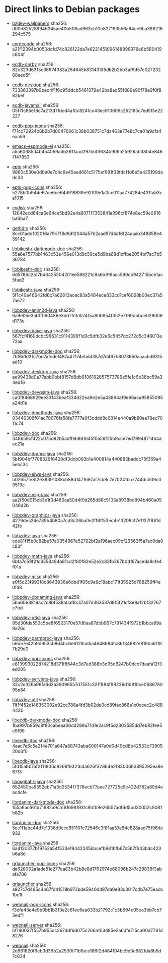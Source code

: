# Direct links to Debian packages
 
  - [bzdev-wallpapers](./archive/pool/contrib/b/bzdev-wallpapers/bzdev-wallpapers_1.0.0_all.deb)
    sha256: d00d825289946345ae40b506ad963cb10b827193556a64ee9ba388216294c575
 
  - [cvrdecode](./archive/pool/contrib/c/cvrdecode/cvrdecode_1.3_all.deb)
    sha256: a21f12394b0050ddfd74c826122da7a6221451096148896976e6b580419c604f
 
  - [ecdb-derby](./archive/pool/contrib/e/ecdb-derby/ecdb-derby_0.1.8_all.deb)
    sha256: 82c323d6315c36674383a264645b831433f5db2b2bb3af6d57e02723268eed5f
 
  - [ecdb-desktop](./archive/pool/contrib/e/ecdb-desktop/ecdb-desktop_0.1.8_all.deb)
    sha256: 733863397b9bec4f1f6c95ddcb5461079e42ba8ad55f889e90f78e9f0f882bef
 
  - [ecdb-javamail](./archive/pool/contrib/e/ecdb-javamail/ecdb-javamail_0.1.7_all.deb)
    sha256: 05f7fc85e18c7a213d7fdcd4af0c8241cc43ec910609c252185c7ed5f5e22227
 
  - [ecdb-pop-icons](./archive/pool/contrib/e/ecdb-pop-icons/ecdb-pop-icons_0.1.8_all.deb)
    sha256: f71cc72924b6b2b7d00476661c38b038751c7da463e77e8c7ca01a9cfa4eaa56
 
  - [emacs-espmode-el](./archive/pool/contrib/e/emacs-espmode-el/emacs-espmode-el_1.1_all.deb)
    sha256: a5a60685d4b454069adb3611aad297bb0f634b909a25926ab3804e8467f47853
 
  - [epts](./archive/pool/contrib/e/epts/epts_1.1.33_all.deb)
    sha256: 9860c530e0d0e0e7c4c6e45eed661c5175ef681f38fdcf1d6e5e425199dadc33
 
  - [epts-pop-icons](./archive/pool/contrib/e/epts-pop-icons/epts-pop-icons_1.1.33_all.deb)
    sha256: 5278b0b944e67de6ce64d918839e92f09e1a0cc011aa774284e431fab3ca1015
 
  - [evdisk](./archive/pool/contrib/e/evdisk/evdisk_1.13.1_all.deb)
    sha256: 12042ecd84ca6e64ce5bd92e4a607117353841a996cf874e8ec59e0616ba6ba7
 
  - [gethdrs](./archive/pool/contrib/g/gethdrs/gethdrs_1.1.1_all.deb)
    sha256: 8cc01add102016a79c718d6df2044a57b2aad97d4a16f24aaab348858e459142
 
  - [libbikeshr-darkmode-doc](./archive/pool/contrib/libb/libbikeshr-darkmode-doc/libbikeshr-darkmode-doc_1.4.9_all.deb)
    sha256: 55a6e7577bb1463c53e456e013d9c59ce5d9ba68d1cffbe2054bf7ac7b536784
 
  - [libbikeshr-doc](./archive/pool/contrib/libb/libbikeshr-doc/libbikeshr-doc_1.4.9_all.deb)
    sha256: 6d5786c2a17bd6425504201ee598221c9a6b919acc590cb942715bce1ac5fad2
 
  - [libbikeshr-java](./archive/pool/contrib/libb/libbikeshr-java/libbikeshr-java_1.4.9_all.deb)
    sha256: 5f1c40a46642fd6c7a62813acec93a5484ece833cd1cef6068b00ec37a57ae72
 
  - [libbzdev-anim2d-java](./archive/pool/contrib/libb/libbzdev-anim2d-java/libbzdev-anim2d-java_2.1.95_all.deb)
    sha256: 6a9e05e3ab1f060486e3dd7fefd07415a80b954f352e7190dbbde028009d173e
 
  - [libbzdev-base-java](./archive/pool/contrib/libb/libbzdev-base-java/libbzdev-base-java_2.1.95_all.deb)
    sha256: 567fcf4160dcbc96631c9114399f1d3c5dfb32e6c5457dc272d5c346013e72aa
 
  - [libbzdev-darkmode-doc](./archive/pool/contrib/libb/libbzdev-darkmode-doc/libbzdev-darkmode-doc_2.1.95_all.deb)
    sha256: 7bf6e1d31c7bd7afedef487a47174ebdd387d7d467b8073650aaaabd6315ad10
 
  - [libbzdev-desktop-java](./archive/pool/contrib/libb/libbzdev-desktop-java/libbzdev-desktop-java_2.1.95_all.deb)
    sha256: ae99438d0a77abb0bbf8157d8db9106192857573789e5fe1c6b38bc59a34ed16
 
  - [libbzdev-devqsim-java](./archive/pool/contrib/libb/libbzdev-devqsim-java/libbzdev-devqsim-java_2.1.95_all.deb)
    sha256: ca0f8466929ee33143beaf334d22ea9e2e5a43894a19e66aca95855095a24d1e
 
  - [libbzdev-dmethods-java](./archive/pool/contrib/libb/libbzdev-dmethods-java/libbzdev-dmethods-java_2.1.95_all.deb)
    sha256: 03446306f01ac70676fa58fe7777e0f3cddd8c6814e440a9b80ae78ec7011c74
 
  - [libbzdev-doc](./archive/pool/contrib/libb/libbzdev-doc/libbzdev-doc_2.1.95_all.deb)
    sha256: 348659cf422c075d82b5adffeb861645f0a59f25b9cce7ed7994871464aec21a
 
  - [libbzdev-drama-java](./archive/pool/contrib/libb/libbzdev-drama-java/libbzdev-drama-java_2.1.95_all.deb)
    sha256: 5bf904bf7708329f6428df3dcb093b1e400814a440882baddc75f359a45ebc3c
 
  - [libbzdev-ejws-java](./archive/pool/contrib/libb/libbzdev-ejws-java/libbzdev-ejws-java_2.1.95_all.deb)
    sha256: b02657fe8f2e38391088cb88d1471697af7cb8c7e70241bb7744dc509c09519c
 
  - [libbzdev-esp-java](./archive/pool/contrib/libb/libbzdev-esp-java/libbzdev-esp-java_2.1.95_all.deb)
    sha256: aa2f50d015cb3e1f0d480aa50d4f0d265d88c5103a8938bc894b460a05046d2b
 
  - [libbzdev-graphics-java](./archive/pool/contrib/libb/libbzdev-graphics-java/libbzdev-graphics-java_2.1.95_all.deb)
    sha256: 4279dea24e739b4b80a7cd3c26ba0e2ff6ff53ec4e13208cf7e1127f881d42fe
 
  - [libbzdev-java](./archive/pool/contrib/libb/libbzdev-java/libbzdev-java_2.1.95_all.deb)
    sha256: cde81f15b0c82be57a0354967e52702bf2a196aec09bf29563f5a7ac0da0c83f
 
  - [libbzdev-math-java](./archive/pool/contrib/libb/libbzdev-math-java/libbzdev-math-java_2.1.95_all.deb)
    sha256: 6bfa7c59f21c6558484a81cd2f80f82e52e2c83fb367b0d167aceda9cfe4f01a
 
  - [libbzdev-misc](./archive/pool/contrib/libb/libbzdev-misc/libbzdev-misc_2.1.95_all.deb)
    sha256: e0f5c23f993f8c8643936e6dbd1f05c9e9c18abc171f35925d788259ff4e0f48
 
  - [libbzdev-obnaming-java](./archive/pool/contrib/libb/libbzdev-obnaming-java/libbzdev-obnaming-java_2.1.95_all.deb)
    sha256: 5ba6063819ac2c8bf538a0af8c47a07d363537d8f5f21cf3e9a12bf32767e7bd
 
  - [libbzdev-p3d-java](./archive/pool/contrib/libb/libbzdev-p3d-java/libbzdev-p3d-java_2.1.95_all.deb)
    sha256: 95d30fda553c5be8f6523170e57d6aa87dbb967c791434f972b1bbca89a9a26c
 
  - [libbzdev-parmproc-java](./archive/pool/contrib/libb/libbzdev-parmproc-java/libbzdev-parmproc-java_2.1.95_all.deb)
    sha256: b6de7e42b9d953cb864bc6e6129ad5a4648694fc86f34682e819ba6f187b29d0
 
  - [libbzdev-pop-icons](./archive/pool/contrib/libb/libbzdev-pop-icons/libbzdev-pop-icons_2.1.95_all.deb)
    sha256: e813993022874218d371f8544c3d7ed388b3d95d6247b0dcc7daafa12f3ed005
 
  - [libbzdev-servlets-java](./archive/pool/contrib/libb/libbzdev-servlets-java/libbzdev-servlets-java_2.1.95_all.deb)
    sha256: 32c2e326a96fa6d2a39096557d7551c321f884f99236d1b810ce068678095e84
 
  - [libbzdev-util](./archive/pool/contrib/libb/libbzdev-util/libbzdev-util_2.1.95_all.deb)
    sha256: 11f1f452e148353002e92cc788a4fd3b02de0cd89fac866a1e0ceec2c4884420
 
  - [libecdb-darkmode-doc](./archive/pool/contrib/libe/libecdb-darkmode-doc/libecdb-darkmode-doc_0.1.7_all.deb)
    sha256: 1ba997b859c8f80cabeaa06dd299a71d1e2ac9f5d2303585dd7eb82fee5c9f99
 
  - [libecdb-doc](./archive/pool/contrib/libe/libecdb-doc/libecdb-doc_0.1.7_all.deb)
    sha256: 4aac7e5c5e214e701a647a88743aba600147e0d0d49cd8b42533c7390520d6f0
 
  - [libecdb-java](./archive/pool/contrib/libe/libecdb-java/libecdb-java_0.1.7_all.deb)
    sha256: 5fd15ab07af2111806c9269f9321b4a626f32864e2f83006b3395295ea8e67f3
 
  - [libosgbatik-java](./archive/pool/contrib/libo/libosgbatik-java/libosgbatik-java_0.4.2_all.deb)
    sha256: 652450ba9552eb71a3d2534f7378ecb77aee727725e9c422d782a89d4eac4cfe
 
  - [librdanim-darkmode-doc](./archive/pool/contrib/libr/librdanim-darkmode-doc/librdanim-darkmode-doc_1.4.13_all.deb)
    sha256: 155a6ac661d71682a9ca161698193fc9bfb9e26b57adf6d5bd30052c9081b82b
 
  - [librdanim-doc](./archive/pool/contrib/libr/librdanim-doc/librdanim-doc_1.4.13_all.deb)
    sha256: 5ce1f1abc44d7c1336d9ccc651101c72546c3f81aa57a64e828aad75f96de932
 
  - [librdanim-java](./archive/pool/contrib/libr/librdanim-java/librdanim-java_1.4.13_all.deb)
    sha256: 6a412c377b19752a54f533e19442245bbcefb981bfb67c5b7f643bdc423b6a8d
 
  - [qrlauncher-pop-icons](./archive/pool/contrib/q/qrlauncher-pop-icons/qrlauncher-pop-icons_1.14_all.deb)
    sha256: da628062a1ade51e277ea83b42b8e8d1762974e68096b247c29836f3abafa706
 
  - [qrlauncher](./archive/pool/contrib/q/qrlauncher/qrlauncher_1.14_all.deb)
    sha256: a927c7d495c4b67fd41519b973bde5940dd97da0e83c3017c4b7e75eadc1bc1f
 
  - [webnail-pop-icons](./archive/pool/contrib/w/webnail-pop-icons/webnail-pop-icons_1.6.28_all.deb)
    sha256: f3dfe43e4e9b0bb1b313e2c61ec6ea633b21792c1c3b694c05ca3bb7cb73edf1
 
  - [webnail-server](./archive/pool/contrib/w/webnail-server/webnail-server_1.6.28_all.deb)
    sha256: bf140037f557b955cc267ddf6d075c266a103d85e2a6dfe715ca00d7761d8276
 
  - [webnail](./archive/pool/contrib/w/webnail/webnail_1.6.28_all.deb)
    sha256: 2e881820f9eb3d39b2a2530f71b1bce186f2d484f94bc9e3e682fda6b5d7c834
